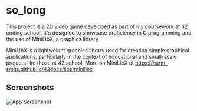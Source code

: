 # so_long

This project is a 2D video game developed as part of my coursework at 42 coding school. It's designed to showcase proficiency in C programming and the use of MiniLibX, a graphics library.

MiniLibX is a lightweight graphics library used for creating simple graphical applications, particularly in the context of educational and small-scale projects like those at 42 school. More on MiniLibX at https://harm-smits.github.io/42docs/libs/minilibx

## Screenshots

![App Screenshot](https://via.placeholder.com/468x300?text=App+Screenshot+Here)

